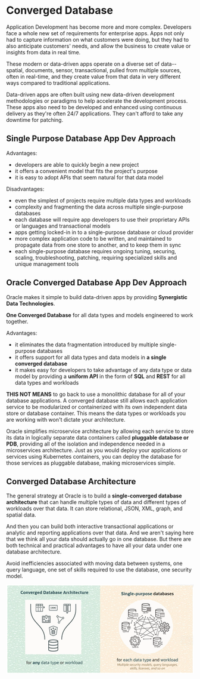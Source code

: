 # Converged Database

Application Development has become more and more complex. Developers face a whole new set of requirements for enterprise apps. Apps not only had to capture information on what customers were doing, but they had to also anticipate customers' needs, and allow the business to create value or insights from data in real time.

These modern or data-driven apps operate on a diverse set of data-- spatial, documents, sensor, transactional, pulled from multiple sources, often in real-time, and they create value from that data in very different ways compared to traditional applications. 

Data-driven apps are often built using new data-driven development methodologies or paradigms to help accelerate the development process. These apps also need to be developed and enhanced using continuous delivery as they're often 24/7 applications. They can't afford to take any downtime for patching.

## Single Purpose Database App Dev Approach

Advantages:
- developers are able to quickly begin a new project
- it offers a convenient model that fits the project's purpose
- it is easy to adopt APIs that seem natural for that data model

Disadvantages:
- even the simplest of projects require multiple data types and workloads
- complexity and fragmenting the data across multiple single-purpose databases
- each database will require app developers to use their proprietary APIs or languages and transactional models
- apps getting locked-in in to a single-purpose database or cloud provider
- more complex application code to be written, and maintained to propagate data from one store to another, and to keep them in sync
- each single-purpose database requires ongoing tuning, securing, scaling, troubleshooting, patching, requiring specialized skills and unique management tools

## Oracle Converged Database App Dev Approach

Oracle makes it simple to build data-driven apps by providing **Synergistic Data Technologies**.

**One Converged Database** for all data types and models engineered to work together. 

Advantages:
- it eliminates the data fragmentation introduced by multiple single-purpose databases
- it offers support for all data types and data models in **a single converged database**
- it makes easy for developers to take advantage of any data type or data model by providing a **uniform API** in the form of **SQL** and **REST** for all data types and workloads 

**THIS NOT MEANS** to go back to use a monolithic database for all of your database applications. A converged database still allows each application service to be modularized or containerized with its own independent data store or database container. This means the data types or workloads you are working with won't dictate your architecture.

Oracle simplifies microservice architecture by allowing each service to store its data in logically separate data containers called **pluggable database or PDB**, providing all of the isolation and independence needed in a microservices architecture. Just as you would deploy your applications or services using Kubernetes containers, you can deploy the database for those services as pluggable database, making microservices simple. 

## Converged Database Architecture

The general strategy at Oracle is to build a **single-converged database architecture** that can handle multiple types of data and different types of workloads over that data. It can store relational, JSON, XML, graph, and spatial data.

And then you can build both interactive transactional applications or analytic and reporting applications over that data. And we aren't saying here that we think all your data should actually go in one database. But there are both technical and practical advantages to have all your data under one database architecture.

Avoid inefficiencies associated with moving data between systems, one query language, one set of skills required to use the database, one security model. 

![Converged Database](../images/converged_database.png)